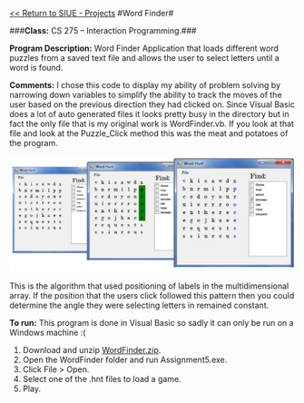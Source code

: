 [<< Return to SIUE - Projects](https://github.com/brianolsen87/SIUE-Projects)
#Word Finder#

###**Class:** CS 275 &ndash; Interaction Programming.###

**Program Description:** Word Finder Application that loads different word puzzles from a saved text file and allows the user to select letters until a word is found.

**Comments:** I chose this code to display my ability of problem solving by narrowing down variables to simplify the ability to track the moves of the user based on the previous direction they had clicked on. Since Visual Basic does a lot of auto generated files it looks pretty busy in the directory but in fact the only file that is my original work is WordFinder.vb. If you look at that file and look at the Puzzle_Click method this was the meat and potatoes of the program.

![](WordFinder.png)

This is the algorithm that used positioning of labels in the multidimensional array. If the position that the users click followed this pattern then you could determine the angle they were selecting letters in remained constant.

**To run:** This program is done in Visual Basic so sadly it can only be run on a Windows machine :(

1. Download and unzip [WordFinder.zip](https://drive.google.com/file/d/0Bwi6Jnp9m7pQaUh1TGthNHRTSFk/view?usp=sharing).
1. Open the WordFinder folder and run Assignment5.exe.
2. Click File > Open.
3. Select one of the .hnt files to load a game. 
4. Play.
